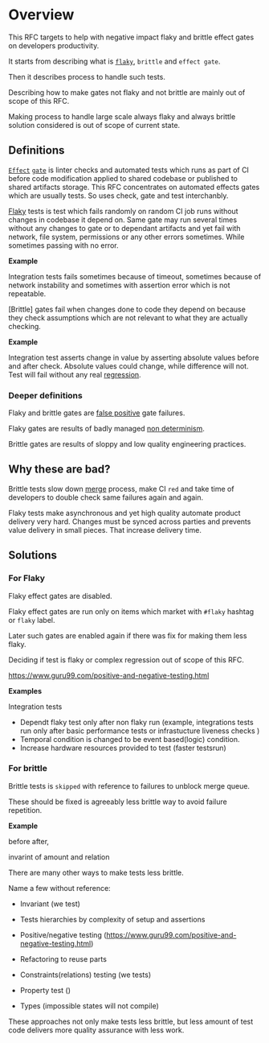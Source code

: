 # Overview

This RFC targets to help with negative impact flaky and brittle effect gates on developers productivity.

It starts from describing what is [`flaky`](https://www.jetbrains.com/teamcity/ci-cd-guide/concepts/flaky-tests/
), `brittle` and `effect gate`.

Then it describes process to handle such tests.

Describing how to make gates not flaky and not brittle are mainly out of scope of this RFC.

Making process to handle large scale always flaky and always brittle solution considered is out of scope of current state. 

## Definitions

[`Effect`](https://docs.hercules-ci.com/hercules-ci/effects/) [`gate`](https://learn.microsoft.com/en-us/azure/devops/pipelines/release/approvals/gates?view=azure-devops) is linter checks and automated tests which runs as part of CI before code modification applied to shared codebase or published to shared artifacts storage. 
This RFC concentrates on automated effects gates which are usually tests. So uses check, gate and test interchanbly.

[Flaky](https://docs.gitlab.com/ee/development/testing_guide/flaky_tests.html) tests is test which fails randomly on random CI job runs without changes in codebase it depend on. 
Same gate may run several times without any changes to gate or to dependant artifacts and yet fail with network, file system, permissions or any other errors sometimes. 
While sometimes passing with no error.
 
**Example**

Integration tests fails sometimes because of timeout, sometimes because of network instability and sometimes with assertion error which is not repeatable.

[Brittle] gates fail when changes done to code they depend on because they check assumptions which are not relevant to what they are actually checking. 

**Example**

Integration test asserts change in value by asserting absolute values before and after check. Absolute values could change, while difference will not. Test will fail without any real [regression](https://en.wikipedia.org/wiki/Regression_testing).

### Deeper definitions

Flaky and brittle gates are [false positive](https://en.wikipedia.org/wiki/False_positives_and_false_negatives) gate failures.

Flaky gates are results of badly managed [non determinism](https://en.wikipedia.org/wiki/Nondeterministic_algorithm).

Brittle gates are results of sloppy and low quality engineering practices.

## Why these are bad?

Brittle tests slow down [merge](https://mergify.com/features/merge-queue) process, make CI `red` and take time of developers to double check same failures again and again.

Flaky tests make asynchronous and yet high quality automate product delivery very hard.  Changes must be synced across parties and prevents value delivery in small pieces. That increase delivery time.

## Solutions

### For Flaky 

Flaky effect gates are disabled.

Flaky effect gates are run only on items which market with `#flaky` hashtag or `flaky` label.

Later such gates are enabled again if there was fix for making them less flaky.

Deciding if test is flaky or complex regression out of scope of this RFC. 

https://www.guru99.com/positive-and-negative-testing.html

**Examples**

Integration tests

- Dependt flaky test only after non flaky run (example, integrations tests run only after basic performance tests or infrastucture liveness checks )
- Temporal condition is changed to be event based(logic) condition.
- Increase hardware resources provided to test (faster testsrun)

### For brittle

Brittle tests is `skipped` with reference to failures to unblock merge queue. 

These should be fixed is agreeably less brittle way to avoid failure repetition.

**Example**


before after,

invarint of amount and relation

There are many other ways to make tests less brittle. 

Name a few without reference:

- Invariant (we test)


- Tests hierarchies by complexity of setup and assertions
- Positive/negative testing (https://www.guru99.com/positive-and-negative-testing.html)
- Refactoring to reuse parts
- Constraints(relations) testing (we tests)
- Property test ()
- Types (impossible states will not compile)

These approaches not only make tests less brittle, but less amount of test code delivers more quality assurance with less work.